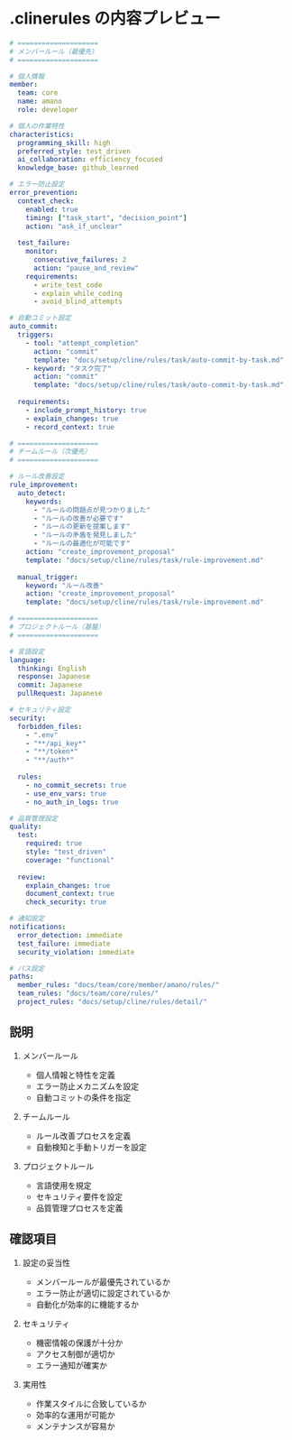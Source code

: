 # .clinerules の内容プレビュー

```yaml
# ====================
# メンバールール（最優先）
# ====================

# 個人情報
member:
  team: core
  name: amano
  role: developer

# 個人の作業特性
characteristics:
  programming_skill: high
  preferred_style: test_driven
  ai_collaboration: efficiency_focused
  knowledge_base: github_learned

# エラー防止設定
error_prevention:
  context_check:
    enabled: true
    timing: ["task_start", "decision_point"]
    action: "ask_if_unclear"
  
  test_failure:
    monitor:
      consecutive_failures: 2
      action: "pause_and_review"
    requirements:
      - write_test_code
      - explain_while_coding
      - avoid_blind_attempts

# 自動コミット設定
auto_commit:
  triggers:
    - tool: "attempt_completion"
      action: "commit"
      template: "docs/setup/cline/rules/task/auto-commit-by-task.md"
    - keyword: "タスク完了"
      action: "commit"
      template: "docs/setup/cline/rules/task/auto-commit-by-task.md"
  
  requirements:
    - include_prompt_history: true
    - explain_changes: true
    - record_context: true

# ====================
# チームルール（次優先）
# ====================

# ルール改善設定
rule_improvement:
  auto_detect:
    keywords:
      - "ルールの問題点が見つかりました"
      - "ルールの改善が必要です"
      - "ルールの更新を提案します"
      - "ルールの矛盾を発見しました"
      - "ルールの最適化が可能です"
    action: "create_improvement_proposal"
    template: "docs/setup/cline/rules/task/rule-improvement.md"
  
  manual_trigger:
    keyword: "ルール改善"
    action: "create_improvement_proposal"
    template: "docs/setup/cline/rules/task/rule-improvement.md"

# ====================
# プロジェクトルール（基盤）
# ====================

# 言語設定
language:
  thinking: English
  response: Japanese
  commit: Japanese
  pullRequest: Japanese

# セキュリティ設定
security:
  forbidden_files:
    - ".env"
    - "**/api_key*"
    - "**/token*"
    - "**/auth*"
  
  rules:
    - no_commit_secrets: true
    - use_env_vars: true
    - no_auth_in_logs: true

# 品質管理設定
quality:
  test:
    required: true
    style: "test_driven"
    coverage: "functional"
  
  review:
    explain_changes: true
    document_context: true
    check_security: true

# 通知設定
notifications:
  error_detection: immediate
  test_failure: immediate
  security_violation: immediate

# パス設定
paths:
  member_rules: "docs/team/core/member/amano/rules/"
  team_rules: "docs/team/core/rules/"
  project_rules: "docs/setup/cline/rules/detail/"
```

## 説明

1. メンバールール
   - 個人情報と特性を定義
   - エラー防止メカニズムを設定
   - 自動コミットの条件を指定

2. チームルール
   - ルール改善プロセスを定義
   - 自動検知と手動トリガーを設定

3. プロジェクトルール
   - 言語使用を規定
   - セキュリティ要件を設定
   - 品質管理プロセスを定義

## 確認項目

1. 設定の妥当性
   - メンバールールが最優先されているか
   - エラー防止が適切に設定されているか
   - 自動化が効率的に機能するか

2. セキュリティ
   - 機密情報の保護が十分か
   - アクセス制御が適切か
   - エラー通知が確実か

3. 実用性
   - 作業スタイルに合致しているか
   - 効率的な運用が可能か
   - メンテナンスが容易か